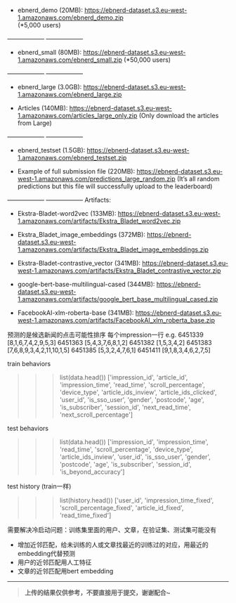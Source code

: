 - ebnerd_demo (20MB): https://ebnerd-dataset.s3.eu-west-1.amazonaws.com/ebnerd_demo.zip  
(*5,000 users)

—————— ——————

- ebnerd_small (80MB): https://ebnerd-dataset.s3.eu-west-1.amazonaws.com/ebnerd_small.zip
(*50,000 users)

—————— ——————

- ebnerd_large (3.0GB): https://ebnerd-dataset.s3.eu-west-1.amazonaws.com/ebnerd_large.zip 

- Articles (140MB): https://ebnerd-dataset.s3.eu-west-1.amazonaws.com/articles_large_only.zip
(Only download the articles from Large)

—————— ——————

- ebnerd_testset (1.5GB): https://ebnerd-dataset.s3.eu-west-1.amazonaws.com/ebnerd_testset.zip 

- Example of full submission file (220MB): https://ebnerd-dataset.s3.eu-west-1.amazonaws.com/predictions_large_random.zip
(It’s all random predictions but this file will successfully upload to the leaderboard)

—————— ——————
Artifacts:
- Ekstra-Bladet-word2vec (133MB): https://ebnerd-dataset.s3.eu-west-1.amazonaws.com/artifacts/Ekstra_Bladet_word2vec.zip 

- Ekstra_Bladet_image_embeddings (372MB): https://ebnerd-dataset.s3.eu-west-1.amazonaws.com/artifacts/Ekstra_Bladet_image_embeddings.zip 

- Ekstra-Bladet-contrastive_vector (341MB): https://ebnerd-dataset.s3.eu-west-1.amazonaws.com/artifacts/Ekstra_Bladet_contrastive_vector.zip

- google-bert-base-multilingual-cased (344MB): https://ebnerd-dataset.s3.eu-west-1.amazonaws.com/artifacts/google_bert_base_multilingual_cased.zip 

- FacebookAI-xlm-roberta-base (341MB): https://ebnerd-dataset.s3.eu-west-1.amazonaws.com/artifacts/FacebookAI_xlm_roberta_base.zip 

预测的是候选新闻的点击可能性排序
每个impression一行
e.g. 
6451339 [8,1,6,7,4,2,9,5,3]
6451363 [5,4,3,7,6,8,1,2]
6451382 [1,5,3,4,2]
6451383 [7,6,8,9,3,4,2,11,10,1,5]
6451385 [5,3,2,4,7,6,1]
6451411 [9,1,8,3,4,6,2,7,5]

train behaviors
>>> list(data.head())
['impression_id', 'article_id', 'impression_time', 'read_time', 'scroll_percentage', 'device_type', 'article_ids_inview', 'article_ids_clicked', 'user_id', 'is_sso_user', 'gender', 'postcode', 'age', 'is_subscriber', 'session_id', 'next_read_time', 'next_scroll_percentage']

test behaviors
>>> list(data.head())
['impression_id', 'impression_time', 'read_time', 'scroll_percentage', 'device_type', 'article_ids_inview', 'user_id', 'is_sso_user', 'gender', 'postcode', 'age', 'is_subscriber', 'session_id', 'is_beyond_accuracy']

test history (train一样)
>>> list(history.head())
['user_id', 'impression_time_fixed', 'scroll_percentage_fixed', 'article_id_fixed', 'read_time_fixed']

需要解决冷启动问题：训练集里面的用户、文章，在验证集、测试集可能没有
- 增加近邻匹配，给未训练的人或文章找最近的训练过的对应，用最近的embedding代替预测
- 用户的近邻匹配用人工特征
- 文章的近邻匹配用bert embedding

***
> **上传的结果仅供参考，不要直接用于提交，谢谢配合~**